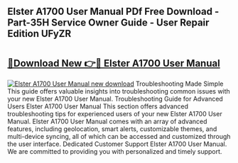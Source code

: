 ## Elster A1700 User Manual PDf Free Download - Part-35H Service Owner Guide - User Repair Edition UFyZR

# <h2><a href="http://cf2159.oget.top/?id=Elster+A1700+User+Manual">🔗Download New 👉🔴 Elster A1700 User Manual</a></h2>

[![Elster A1700 User Manual new download](https://i.imgur.com/5g1atiW.png)](http://cf2159.oget.top/?id=Elster+A1700+User+Manual)
Troubleshooting Made Simple This guide offers valuable insights into troubleshooting common issues with your new Elster A1700 User Manual. Troubleshooting Guide for Advanced Users Elster A1700 User Manual This section offers advanced troubleshooting tips for experienced users of your new Elster A1700 User Manual. Elster A1700 User Manual comes with an array of advanced features, including geolocation, smart alerts, customizable themes, and multi-device syncing, all of which can be accessed and customized through the user interface. Dedicated Customer Support Elster A1700 User Manual. We are committed to providing you with personalized and timely support.
